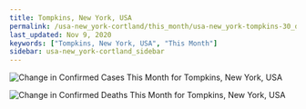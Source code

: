 ```yaml
---
title: Tompkins, New York, USA
permalink: /usa-new_york-cortland/this_month/usa-new_york-tompkins-30_days.html
last_updated: Nov 9, 2020
keywords: ["Tompkins, New York, USA", "This Month"]
sidebar: usa-new_york-cortland_sidebar
---
```


![Change in Confirmed Cases This Month for Tompkins, New York, USA](/covid_tracker/images/graphs/usa-new_york-tompkins-delta_confirmed-30_days_graph.png)

![Change in Confirmed Deaths This Month for Tompkins, New York, USA](/covid_tracker/images/graphs/usa-new_york-tompkins-delta_deaths-30_days_graph.png)
